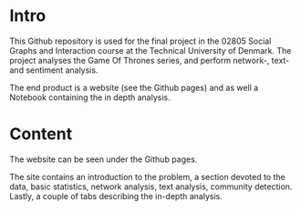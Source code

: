 # Intro 
This Github repository is used for the final project in the 02805 Social Graphs and Interaction course at the Technical University of Denmark. The project analyses the Game Of Thrones series, and perform network-, text- and sentiment analysis. 

The end product is a website (see the Github pages) and as well a Notebook containing the in depth analysis. 

# Content

The website can be seen under the Github pages. 

The site contains an introduction to the problem, a section devoted to the data, basic statistics, network analysis, text analysis, community detection. Lastly, a couple of tabs describing the in-depth analysis. 
